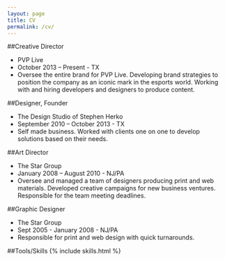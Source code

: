 ```yaml
---
layout: page
title: CV
permalink: /cv/
---
```


##Creative Director
- PVP Live
- October 2013 – Present - TX
- Oversee the entire brand for PVP Live. Developing brand strategies to position the company as an iconic mark in the esports world. Working with and hiring developers and designers to produce content.

##Designer, Founder
- The Design Studio of Stephen Herko
- September 2010 – October 2013 - TX
- Self made business. Worked with clients one on one to develop solutions based on their needs.

##Art Director
- The Star Group
- January 2008 – August 2010 - NJ/PA
- Oversee and managed a team of designers producing print and web materials. Developed creative campaigns for new business ventures. Responsible for the team meeting deadlines.

##Graphic Designer
- The Star Group
- Sept 2005 - January 2008 - NJ/PA
- Responsible for print and web design with quick turnarounds.

##Tools/Skills
{% include skills.html %}
